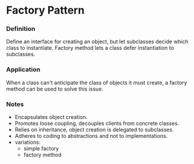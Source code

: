 # Factory Pattern

### Definition

Define an interface for creating an object, but let subclasses decide which 
class to instantiate. Factory method lets a class defer instantiation to 
subclasses.


### Application

When a class can't anticipate the class of objects it must create, a factory 
method can be used to solve this issue. 


### Notes

- Encapsulates object creation.
- Promotes loose coupling, decouples clients from concrete classes.
- Relies on inheritance, object creation is delegated to subclasses.
- Adheres to coding to abstractions and not to implementations.
- variations:
    - simple factory
    - factory method
